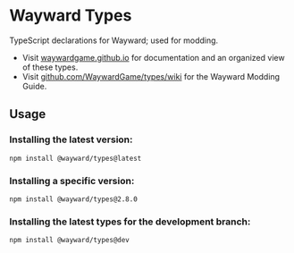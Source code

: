 # Wayward Types

TypeScript declarations for Wayward; used for modding.

* Visit [waywardgame.github.io](https://waywardgame.github.io/) for documentation and an organized view of these types.
* Visit [github.com/WaywardGame/types/wiki](https://github.com/WaywardGame/types/wiki) for the Wayward Modding Guide.

## Usage

### Installing the latest version:
```
npm install @wayward/types@latest
```

### Installing a specific version:
```
npm install @wayward/types@2.8.0
```

### Installing the latest types for the development branch:
```
npm install @wayward/types@dev
```